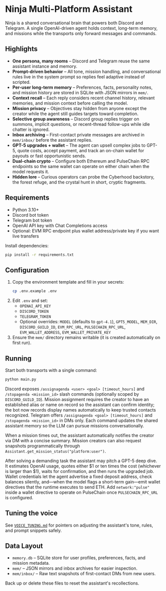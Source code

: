 # Ninja Multi-Platform Assistant

Ninja is a shared conversational brain that powers both Discord and Telegram. A single OpenAI-driven agent holds context, long-term memory, and missions while the transports only forward messages and commands.

## Highlights

- **One persona, many rooms** – Discord and Telegram reuse the same assistant instance and memory.
- **Prompt-driven behavior** – All tone, mission handling, and conversational rules live in the system prompt so replies feel adaptive instead of scripted.
- **Per-user long-term memory** – Preferences, facts, personality notes, and mission history are stored in SQLite with JSON mirrors in `mem/`.
- **Context recall** – Each reply considers recent channel history, relevant memories, and mission context before calling the model.
- **Mission privacy** – Objectives stay hidden from anyone except the creator while the agent still guides targets toward completion.
- **Selective group awareness** – Discord group replies trigger on summons, implicit questions, or recent-thread follow-ups while idle chatter is ignored.
- **Inbox archiving** – First-contact private messages are archived in `mem/inbox/` before the assistant replies.
- **GPT-5 upgrades + wallet** – The agent can upsell complex jobs to GPT-5, quote costs, accept payment, and track an on-chain wallet for payouts or fast opportunistic sends.
- **Dual-chain crypto** – Configure both Ethereum and PulseChain RPC endpoints so the same wallet can operate on either chain when the model requests it.
- **Hidden lore** – Curious operators can probe the Cyberhood backstory, the forest refuge, and the crystal hunt in short, cryptic fragments.

## Requirements

- Python 3.10+
- Discord bot token
- Telegram bot token
- OpenAI API key with Chat Completions access
- Optional: EVM RPC endpoint plus wallet address/private key if you want live transfers

Install dependencies:

```bash
pip install -r requirements.txt
```

## Configuration

1. Copy the environment template and fill in your secrets:
   ```bash
   cp .env.example .env
   ```
2. Edit `.env` and set:
   - `OPENAI_API_KEY`
   - `DISCORD_TOKEN`
   - `TELEGRAM_TOKEN`
   - Optional overrides: `MODEL` (defaults to `gpt-4.1`), `GPT5_MODEL`, `MEM_DIR`, `DISCORD_GUILD_ID`, `EVM_RPC_URL`, `PULSECHAIN_RPC_URL`, `EVM_WALLET_ADDRESS`, `EVM_WALLET_PRIVATE_KEY`
3. Ensure the `mem/` directory remains writable (it is created automatically on first run).

## Running

Start both transports with a single command:

```bash
python main.py
```

Discord exposes `/assignagenda <user> <goal> [timeout_hours]` and `/stopagenda <mission_id>` slash commands (optionally scoped by `DISCORD_GUILD_ID`). Mission assignment requires the creator to have an established alias or name on record so the assistant can confirm identity; the bot now records display names automatically to keep trusted contacts recognized.
Telegram offers `/assignagenda <goal> [timeout_hours]` and `/stopagenda <mission_id>` in DMs only. Each command updates the shared assistant memory so the LLM can pursue missions conversationally.

When a mission times out, the assistant automatically notifies the creator via DM with a concise summary. Mission creators can also request snapshots programmatically through `Assistant.get_mission_status("platform:user")`.

After solving a demanding task the assistant may pitch a GPT-5 deep dive. It estimates OpenAI usage, quotes either $1 or ten times the cost (whichever is larger than $1), waits for confirmation, and then runs the upgraded job. Wallet credentials let the agent advertise a fixed deposit address, check balances silently, and—when the model flags a short-term gain—emit wallet directives that the runtime executes to send ETH. Add `network:"pulse"` inside a wallet directive to operate on PulseChain once `PULSECHAIN_RPC_URL` is configured.

## Tuning the voice

See [`VOICE_TUNING.md`](VOICE_TUNING.md) for pointers on adjusting the assistant's tone, rules, and prompt snippets safely.

## Data Layout

- `memory.db` – SQLite store for user profiles, preferences, facts, and mission metadata.
- `mem/` – JSON mirrors and inbox archives for easier inspection.
- `mem/inbox/` – Raw text snapshots of first-contact DMs from new users.

Back up or delete these files to reset the assistant's recollections.
